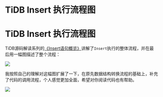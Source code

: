 # TiDB Insert 执行流程图


# TiDB Insert 执行流程图

TiDB源码解读系列的[《Insert语句概览》](https://pingcap.com/blog-cn/tidb-source-code-reading-4/)讲解了`Insert`执行的整体流程，并在最后用一幅图描述了整个流程：

![](https://images-1251716363.cos.ap-guangzhou.myqcloud.com/images/202207011439770.png)

我按照自己的理解对这幅图扩展了一下，在原先数据结构转换流程的基础上，补充了代码的调用流程，个人感觉更加全面，希望对你阅读代码也有帮助。

![](https://images-1251716363.cos.ap-guangzhou.myqcloud.com/images/202207011439951.png)

